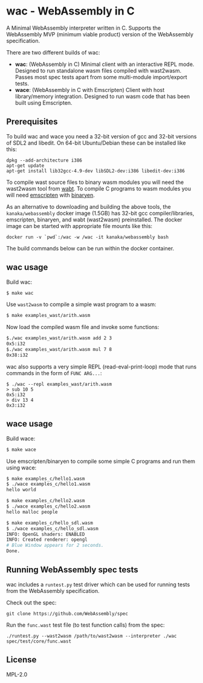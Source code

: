 # wac - WebAssembly in C

A Minimal WebAssembly interpreter written in C. Supports the
WebAssembly MVP (minimum viable product) version of the WebAssembly
specification.

There are two different builds of wac:

* **wac**: (WebAssembly in C) Minimal client with an interactive REPL
  mode. Designed to run standalone wasm files compiled with wast2wasm.
  Passes most spec tests apart from some multi-module import/export
  tests.
* **wace**: (WebAssembly in C with Emscripten) Client with host
  library/memory integration. Designed to run wasm code that has been
  built using Emscripten.

## Prerequisites

To build wac and wace you need a 32-bit version of gcc and 32-bit
versions of SDL2 and libedit. On 64-bit Ubuntu/Debian these can be
installed like this:

```
dpkg --add-architecture i386
apt-get update
apt-get install lib32gcc-4.9-dev libSDL2-dev:i386 libedit-dev:i386
```

To compile wast source files to binary wasm modules you will need the
wast2wasm tool from [wabt](https://github.com/WebAssembly/wabt). To
compile C programs to wasm modules you will need
[emscripten](https://github.com/kripken/emscripten) with
[binaryen](https://github.com/WebAssembly/binaryen).

As an alternative to downloading and building the above tools, the
`kanaka/webassembly` docker image (1.5GB) has 32-bit gcc
compiler/libraries, emscripten, binaryen, and wabt (wast2wasm)
preinstalled. The docker image can be started with appropriate file
mounts like this:

```
docker run -v `pwd`:/wac -w /wac -it kanaka/webassembly bash
```

The build commands below can be run within the docker container.


## wac usage

Build wac:

```bash
$ make wac
```

Use `wast2wasm` to compile a simple wast program to a wasm:

```bash
$ make examples_wast/arith.wasm
```

Now load the compiled wasm file and invoke some functions:

```bash
$./wac examples_wast/arith.wasm add 2 3
0x5:i32
$./wac examples_wast/arith.wasm mul 7 8
0x38:i32
```

wac also supports a very simple REPL (read-eval-print-loop) mode that
runs commands in the form of `FUNC ARG...`:

```
$ ./wac --repl examples_wast/arith.wasm
> sub 10 5
0x5:i32
> div 13 4
0x3:i32
```

## wace usage

Build wace:

```bash
$ make wace
```

Use emscripten/binaryen to compile some simple C programs and run them
using wace:

```bash
$ make examples_c/hello1.wasm
$ ./wace examples_c/hello1.wasm
hello world

$ make examples_c/hello2.wasm
$ ./wace examples_c/hello2.wasm
hello malloc people

$ make examples_c/hello_sdl.wasm
$ ./wace examples_c/hello_sdl.wasm
INFO: OpenGL shaders: ENABLED
INFO: Created renderer: opengl
# Blue Window appears for 2 seconds.
Done.
```

## Running WebAssembly spec tests

wac includes a `runtest.py` test driver which can be used for running
tests from the WebAssembly specification.

Check out the spec:

```
git clone https://github.com/WebAssembly/spec
```

Run the `func.wast` test file (to test function calls) from the spec:

```
./runtest.py --wast2wasm /path/to/wast2wasm --interpreter ./wac spec/test/core/func.wast
```


## License

MPL-2.0
